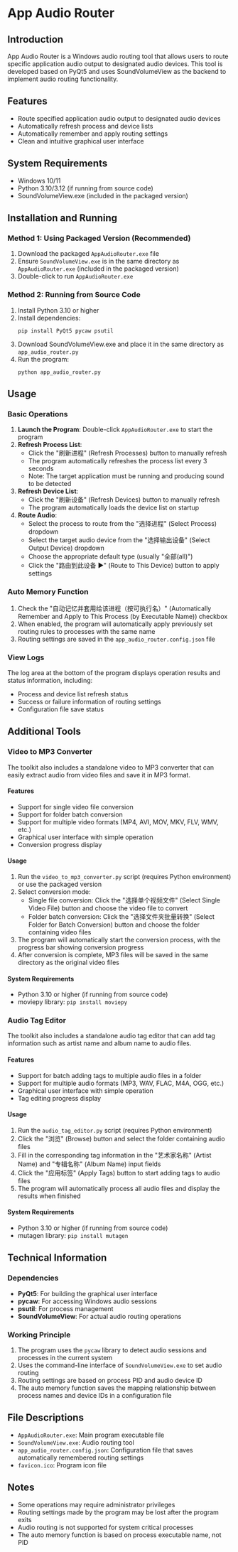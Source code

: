 # App Audio Router

## Introduction

App Audio Router is a Windows audio routing tool that allows users to route specific application audio output to designated audio devices. This tool is developed based on PyQt5 and uses SoundVolumeView as the backend to implement audio routing functionality.

## Features

- Route specified application audio output to designated audio devices
- Automatically refresh process and device lists
- Automatically remember and apply routing settings
- Clean and intuitive graphical user interface

## System Requirements

- Windows 10/11
- Python 3.10/3.12 (if running from source code)
- SoundVolumeView.exe (included in the packaged version)

## Installation and Running

### Method 1: Using Packaged Version (Recommended)

1. Download the packaged `AppAudioRouter.exe` file
2. Ensure `SoundVolumeView.exe` is in the same directory as `AppAudioRouter.exe` (included in the packaged version)
3. Double-click to run `AppAudioRouter.exe`

### Method 2: Running from Source Code

1. Install Python 3.10 or higher
2. Install dependencies:
   ```
   pip install PyQt5 pycaw psutil
   ```
3. Download SoundVolumeView.exe and place it in the same directory as `app_audio_router.py`
4. Run the program:
   ```
   python app_audio_router.py
   ```

## Usage

### Basic Operations

1. **Launch the Program**: Double-click `AppAudioRouter.exe` to start the program
2. **Refresh Process List**:
   - Click the "刷新进程" (Refresh Processes) button to manually refresh
   - The program automatically refreshes the process list every 3 seconds
   - Note: The target application must be running and producing sound to be detected
3. **Refresh Device List**:
   - Click the "刷新设备" (Refresh Devices) button to manually refresh
   - The program automatically loads the device list on startup
4. **Route Audio**:
   - Select the process to route from the "选择进程" (Select Process) dropdown
   - Select the target audio device from the "选择输出设备" (Select Output Device) dropdown
   - Choose the appropriate default type (usually "全部(all)")
   - Click the "路由到此设备 ▶" (Route to This Device) button to apply settings

### Auto Memory Function

1. Check the "自动记忆并套用给该进程（按可执行名）" (Automatically Remember and Apply to This Process (by Executable Name)) checkbox
2. When enabled, the program will automatically apply previously set routing rules to processes with the same name
3. Routing settings are saved in the `app_audio_router.config.json` file

### View Logs

The log area at the bottom of the program displays operation results and status information, including:
- Process and device list refresh status
- Success or failure information of routing settings
- Configuration file save status

## Additional Tools

### Video to MP3 Converter

The toolkit also includes a standalone video to MP3 converter that can easily extract audio from video files and save it in MP3 format.

#### Features

- Support for single video file conversion
- Support for folder batch conversion
- Support for multiple video formats (MP4, AVI, MOV, MKV, FLV, WMV, etc.)
- Graphical user interface with simple operation
- Conversion progress display

#### Usage

1. Run the `video_to_mp3_converter.py` script (requires Python environment) or use the packaged version
2. Select conversion mode:
   - Single file conversion: Click the "选择单个视频文件" (Select Single Video File) button and choose the video file to convert
   - Folder batch conversion: Click the "选择文件夹批量转换" (Select Folder for Batch Conversion) button and choose the folder containing video files
3. The program will automatically start the conversion process, with the progress bar showing conversion progress
4. After conversion is complete, MP3 files will be saved in the same directory as the original video files

#### System Requirements

- Python 3.10 or higher (if running from source code)
- moviepy library: `pip install moviepy`

### Audio Tag Editor

The toolkit also includes a standalone audio tag editor that can add tag information such as artist name and album name to audio files.

#### Features

- Support for batch adding tags to multiple audio files in a folder
- Support for multiple audio formats (MP3, WAV, FLAC, M4A, OGG, etc.)
- Graphical user interface with simple operation
- Tag editing progress display

#### Usage

1. Run the `audio_tag_editor.py` script (requires Python environment)
2. Click the "浏览" (Browse) button and select the folder containing audio files
3. Fill in the corresponding tag information in the "艺术家名称" (Artist Name) and "专辑名称" (Album Name) input fields
4. Click the "应用标签" (Apply Tags) button to start adding tags to audio files
5. The program will automatically process all audio files and display the results when finished

#### System Requirements

- Python 3.10 or higher (if running from source code)
- mutagen library: `pip install mutagen`

## Technical Information

### Dependencies

- **PyQt5**: For building the graphical user interface
- **pycaw**: For accessing Windows audio sessions
- **psutil**: For process management
- **SoundVolumeView**: For actual audio routing operations

### Working Principle

1. The program uses the `pycaw` library to detect audio sessions and processes in the current system
2. Uses the command-line interface of `SoundVolumeView.exe` to set audio routing
3. Routing settings are based on process PID and audio device ID
4. The auto memory function saves the mapping relationship between process names and device IDs in a configuration file

## File Descriptions

- `AppAudioRouter.exe`: Main program executable file
- `SoundVolumeView.exe`: Audio routing tool
- `app_audio_router.config.json`: Configuration file that saves automatically remembered routing settings
- `favicon.ico`: Program icon file

## Notes

- Some operations may require administrator privileges
- Routing settings made by the program may be lost after the program exits
- Audio routing is not supported for system critical processes
- The auto memory function is based on process executable name, not PID